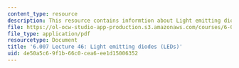 ```yaml
---
content_type: resource
description: This resource contains informtion about Light emitting diodes (LEDs).
file: https://ol-ocw-studio-app-production.s3.amazonaws.com/courses/6-007-electromagnetic-energy-from-motors-to-lasers-spring-2011/4e50a5c69f1b66c0cea6ee1d15006352_MIT6_007S11_lec46.pdf
file_type: application/pdf
resourcetype: Document
title: '6.007 Lecture 46: Light emitting diodes (LEDs)'
uid: 4e50a5c6-9f1b-66c0-cea6-ee1d15006352
---
```

